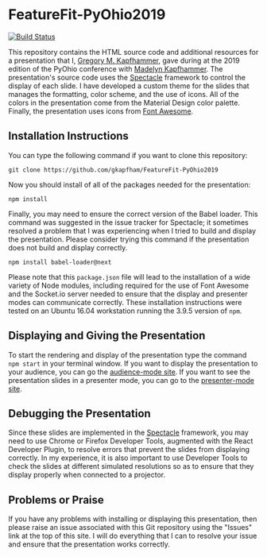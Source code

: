 # FeatureFit-PyOhio2019

[![Build
Status](https://travis-ci.com/gkapfham/FeatureFit-PyOhio2019.svg?branch=master)](https://travis-ci.com/gkapfham/FeatureFit-PyOhio2019)

This repository contains the HTML source code and additional resources for a
presentation that I, [Gregory M.
Kapfhammer](https://www.gregorykapfhammer.com/), gave during at the 2019 edition
of the PyOhio conference with [Madelyn
Kapfhammer](https://www.madelynkapfhammer.com/). The presentation's source code
uses the [Spectacle](https://github.com/FormidableLabs/spectacle) framework to
control the display of each slide. I have developed a custom theme for the
slides that manages the formatting, color scheme, and the use of icons. All of
the colors in the presentation come from the Material Design color palette.
Finally, the presentation uses icons from [Font
Awesome](https://fontawesome.com/).

## Installation Instructions

You can type the following command if you want to clone this repository:

```shell
git clone https://github.com/gkapfham/FeatureFit-PyOhio2019
```

Now you should install of all of the packages needed for the presentation:

```shell
npm install
```

Finally, you may need to ensure the correct version of the Babel loader. This
command was suggested in the issue tracker for Spectacle; it sometimes resolved
a problem that I was experiencing when I tried to build and display the
presentation. Please consider trying this command if the presentation does not
build and display correctly.

```shell
npm install babel-loader@next
```

Please note that this `package.json` file will lead to the installation of a
wide variety of Node modules, including required for the use of Font Awesome and
the Socket.io server needed to ensure that the display and presenter modes can
communicate correctly. These installation instructions were tested on an Ubuntu
16.04 workstation running the 3.9.5 version of `npm`.

## Displaying and Giving the Presentation

To start the rendering and display of the presentation type the command `npm
start` in your terminal window. If you want to display the presentation to your
audience, you can go the [audience-mode site](http://localhost:3000/#/). If you
want to see the presentation slides in a presenter mode, you can go to the
[presenter-mode site](http://localhost:3000/#/?presenter&timer).

## Debugging the Presentation

Since these slides are implemented in the
[Spectacle](https://github.com/FormidableLabs/spectacle) framework, you may need
to use Chrome or Firefox Developer Tools, augmented with the React Developer
Plugin, to resolve errors that prevent the slides from displaying correctly. In
my experience, it is also important to use Developer Tools to check the slides
at different simulated resolutions so as to ensure that they display properly
when connected to a projector.

## Problems or Praise

If you have any problems with installing or displaying this presentation, then
please raise an issue associated with this Git repository using the "Issues"
link at the top of this site. I will do everything that I can to resolve your
issue and ensure that the presentation works correctly.
